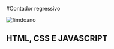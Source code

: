 #Contador regressivo

![fimdoano](https://user-images.githubusercontent.com/70097577/139540192-3dfc843e-d55c-4765-b3c7-5c4e82641e3a.png)

## HTML, CSS E JAVASCRIPT